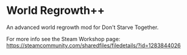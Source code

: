 # World Regrowth++
An advanced world regrowth mod for Don't Starve Together.

For more info see the Steam Workshop page:
https://steamcommunity.com/sharedfiles/filedetails/?id=1283844026
